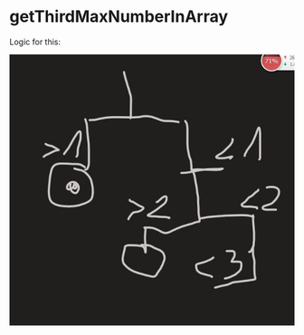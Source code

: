 # getThirdMaxNumberInArray
Logic for this:

![Image of Logic get Third Max number In Array](https://github.com/moto8xpk/getThirdMaxNumberInArray/blob/master/data/logic.JPG)
